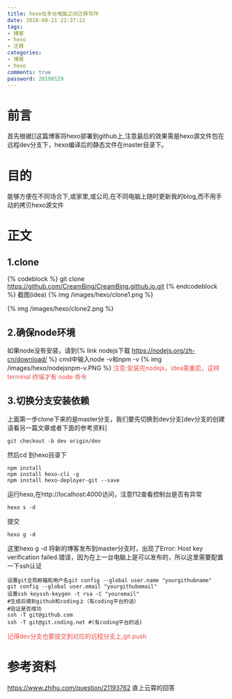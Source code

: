 ```yaml
---
title: hexo在多台电脑之间迁移写作
date: 2018-08-21 22:37:22
tags:
- 博客
- hexo
- 迁移
categories:
- 博客
- hexo
comments: true
password: 20190129
---
```

# 前言
首先根据[]这篇博客将hexo部署到github上,注意最后的效果需是hexo源文件包在远程dev分支下，hexo编译后的静态文件在master目录下。

# 目的
能够方便在不同场合下,或家里,或公司,在不同电脑上随时更新我的blog,而不用手动的拷贝hexo源文件
<!-- more -->
# 正文
## 1.clone
{% codeblock %}
git clone https://github.com/CreamBing/CreamBing.github.io.git
{% endcodeblock %}
截图(idea)
{% img /images/hexo/clone1.png %}

{% img /images/hexo/clone2.png %}

## 2.确保node环境
如果node没有安装，请到{% link nodejs下载 https://nodejs.org/zh-cn/download/ %}
cmd中输入node -v和npm -v
{% img /images/hexo/nodejsnpm-v.PNG %}
<font color="#eb4d4b">注意:安装完nodejs，idea需重启，这样 terminal 终端才有 node 命令</font>

## 3.切换分支安装依赖
上面第一步clone下来的是master分支，我们要先切换到dev分支[dev分支的创建请看另一篇文章或者下面的参考资料]
```
git checkout -b dev origin/dev
```
然后cd 到hexo目录下
```
npm install
npm install hexo-cli -g
npm install hexo-deployer-git --save
```
运行hexo,在http://localhost:4000访问，注意f12查看控制台是否有异常
```
hexo s -d 
```
提交
```
hexo g -d 
```
这里hexo g -d 将新的博客发布到master分支时，出现了Error: Host key verification failed.错误，因为在上一台电脑上是可以发布的，所以这里需要配置一下ssh认证
```
设置git全局邮箱和用户名git config --global user.name "yourgithubname"
git config --global user.email "yourgithubemail"
设置ssh keyssh-keygen -t rsa -C "youremail"
#生成后填到github和coding上（有coding平台的话）
#验证是否成功
ssh -T git@github.com
ssh -T git@git.coding.net #(有coding平台的话)
```
<font color="#eb4d4b">记得dev分支也要提交到对应的远程分支上,git push</font>


# 参考资料
https://www.zhihu.com/question/21193762 直上云霄的回答

